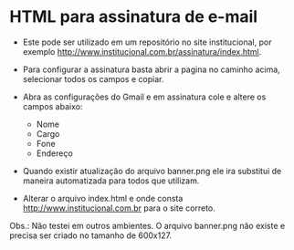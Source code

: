 # HTML para assinatura de e-mail

* Este pode ser utilizado em um repositório no site institucional, por exemplo http://www.institucional.com.br/assinatura/index.html.

* Para configurar a assinatura basta abrir a pagina no caminho acima, selecionar todos os campos e copiar.

* Abra as configurações do Gmail e em assinatura cole e altere os campos abaixo:
	* Nome
	* Cargo
	* Fone
	* Endereço

* Quando existir atualização do arquivo banner.png ele ira substitui de maneira automatizada para todos que utilizam.

* Alterar o arquivo index.html e onde consta http://www.institucional.com.br para o site correto.

Obs.: Não testei em outros ambientes.
	O arquivo banner.png não existe e precisa ser criado no tamanho de 600x127.

